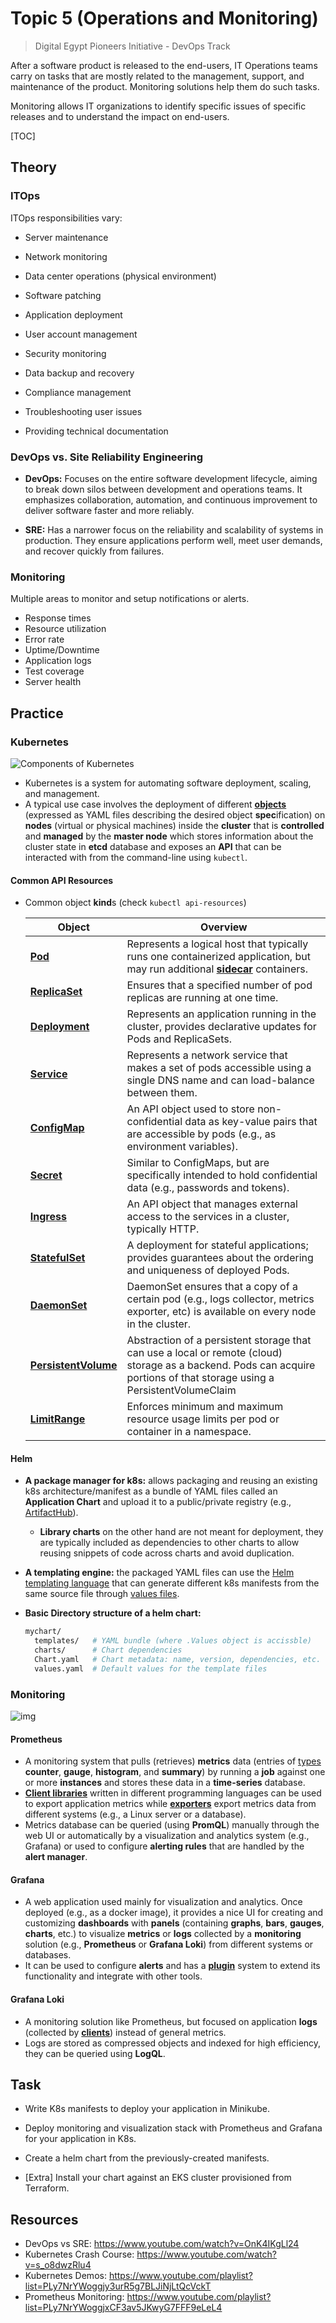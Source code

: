 # Topic 5 (Operations and Monitoring)

> Digital Egypt Pioneers Initiative - DevOps Track

After a software product is released to the end-users, IT Operations teams carry on tasks that are mostly related to the management, support, and maintenance of the product. Monitoring solutions help them do such tasks.

Monitoring allows IT organizations to identify specific issues of specific releases and to understand the impact on end-users.

[TOC]

## Theory

### ITOps

ITOps responsibilities vary:

- Server maintenance
- Network monitoring
- Data center operations (physical environment)
- Software patching
- Application deployment
- User account management

- Security monitoring
- Data backup and recovery
- Compliance management
- Troubleshooting user issues
- Providing technical documentation

### DevOps vs. Site Reliability Engineering

- **DevOps:**  Focuses on the entire software development lifecycle, aiming to break down silos between development and operations teams. It emphasizes collaboration, automation, and continuous improvement to deliver software faster and more reliably.

- **SRE:** Has a narrower focus on the reliability and scalability of systems in production.  They ensure applications perform well, meet user demands, and recover quickly from failures.

### Monitoring

Multiple areas to monitor and setup notifications or alerts.

- Response times
- Resource utilization
- Error rate
- Uptime/Downtime
- Application logs
- Test coverage
- Server health 



## Practice

### Kubernetes

![Components of Kubernetes](https://kubernetes.io/images/docs/components-of-kubernetes.svg)

- Kubernetes is a system for automating software deployment, scaling, and management.
- A typical use case involves the deployment of different **[objects](https://kubernetes.io/docs/concepts/overview/working-with-objects/kubernetes-objects/)** (expressed as YAML files describing the desired object **spec**ification) on **nodes** (virtual or physical machines) inside the **cluster** that is **controlled** and **managed** by the **master node** which stores information about the cluster state in **etcd** database and exposes an **API** that can be interacted with from the command-line using `kubectl`.

#### Common API Resources

- Common object **kind**s (check `kubectl api-resources`)

  | Object                                                       | Overview                                                     |
  | ------------------------------------------------------------ | ------------------------------------------------------------ |
  | [**Pod**](https://kubernetes.io/docs/concepts/workloads/pods/) | Represents a logical host that typically runs one containerized application, but may run additional **[sidecar](https://kubernetes.io/docs/concepts/workloads/pods/#workload-resources-for-managing-pods)** containers. |
  | [**ReplicaSet**](https://kubernetes.io/docs/concepts/workloads/controllers/replicaset/) | Ensures that a specified number of pod replicas are running at one time. |
  | [**Deployment**](https://kubernetes.io/docs/concepts/workloads/controllers/deployment/) | Represents an application running in the cluster, provides declarative updates for Pods and ReplicaSets. |
  | [**Service**](https://kubernetes.io/docs/concepts/services-networking/service/) | Represents a network service that makes a set of pods accessible using a single DNS name and can load-balance between them. |
  | [**ConfigMap**](https://kubernetes.io/docs/concepts/configuration/configmap/) | An API object used to store non-confidential  data as key-value pairs that are accessible by pods (e.g., as environment variables). |
  | [**Secret**](https://kubernetes.io/docs/concepts/configuration/secret/) | Similar to ConfigMaps, but are specifically intended to hold confidential data (e.g., passwords and tokens). |
  | [**Ingress**](https://kubernetes.io/docs/concepts/services-networking/ingress/) | An API object that manages external access to the services in a cluster, typically HTTP. |
  | **[StatefulSet](https://kubernetes.io/docs/concepts/workloads/controllers/statefulset/)** | A deployment for stateful applications; provides guarantees about the ordering and uniqueness of deployed Pods. |
  | **[DaemonSet](https://kubernetes.io/docs/concepts/workloads/controllers/daemonset/)** | DaemonSet ensures that a copy of a certain pod (e.g., logs collector, metrics exporter, etc) is available on every node in the cluster. |
  | **[PersistentVolume](https://kubernetes.io/docs/concepts/storage/persistent-volumes/)** | Abstraction of a persistent storage that can use a local or remote (cloud) storage as a backend. Pods can acquire portions of that storage using a PersistentVolumeClaim |
  | **[LimitRange](https://kubernetes.io/docs/concepts/policy/limit-range/)** | Enforces minimum and maximum resource usage limits per pod or container in a namespace. |

#### Helm

- **A package manager for k8s:** allows packaging and reusing an existing k8s architecture/manifest as a bundle of YAML files called an **Application Chart** and upload it to a public/private registry (e.g., [ArtifactHub](https://artifacthub.io/)).

  - **Library charts** on the other hand are not meant for deployment, they are typically included as dependencies to other charts to allow reusing snippets of code across charts and avoid duplication.

- **A templating engine:** the packaged YAML files can use the [Helm templating language](https://helm.sh/docs/chart_template_guide/) that can generate different k8s manifests from the same source file through [values files](https://helm.sh/docs/chart_template_guide/values_files/).  

- **Basic Directory structure of a helm chart:**

  ```bash
  mychart/
    templates/   # YAML bundle (where .Values object is accissble)
    charts/      # Chart dependencies
    Chart.yaml   # Chart metadata: name, version, dependencies, etc.
    values.yaml  # Default values for the template files
  ```

### Monitoring

![img](https://prometheus.io/assets/architecture.png)

#### Prometheus

- A monitoring system that pulls (retrieves) **metrics** data (entries of [types](https://prometheus.io/docs/concepts/metric_types/) **counter**, **gauge**, **histogram**, and **summary**) by running a **job** against one or more **instances** and stores these data in a **time-series** database.
- **[Client libraries](https://prometheus.io/docs/instrumenting/clientlibs/)** written in different programming languages can be used to export application metrics while [**exporters**](https://prometheus.io/docs/instrumenting/exporters/) export metrics data from different systems (e.g., a Linux server or a database).
- Metrics database can be queried (using **PromQL**) manually through the web UI or automatically by a visualization and analytics system (e.g., Grafana) or used to configure **alerting rules** that are handled by the **alert manager**.

#### Grafana

- A web application used mainly for visualization and analytics. Once deployed (e.g., as a docker image), it provides a nice UI for creating and customizing **dashboards** with **panels** (containing **graphs**, **bars**, **gauges**, **charts**, etc.) to visualize **metrics** or **logs** collected by a **monitoring** solution (e.g., **Prometheus** or **Grafana Loki**) from different systems or databases.
- It can be used to configure **alerts** and has a **[plugin](https://grafana.com/grafana/plugins/)** system to extend its functionality and integrate with other tools.

#### Grafana Loki

- A monitoring solution like Prometheus, but focused on application **logs** (collected by **[clients](https://grafana.com/docs/loki/latest/clients/)**) instead of general metrics.
- Logs are stored as compressed objects and indexed for high efficiency, they can be queried using **LogQL**.



## Task

- Write K8s manifests to deploy your application in Minikube.

- Deploy monitoring and visualization stack with Prometheus and Grafana for your application in K8s.
- Create a helm chart from the previously-created manifests.
- [Extra] Install your chart against an EKS cluster provisioned from Terraform.

## Resources

- DevOps vs SRE: https://www.youtube.com/watch?v=OnK4IKgLl24
- Kubernetes Crash Course: https://www.youtube.com/watch?v=s_o8dwzRlu4
- Kubernetes Demos: https://www.youtube.com/playlist?list=PLy7NrYWoggjy3urR5g7BLJiNjLtQcVckT
- Prometheus Monitoring: https://www.youtube.com/playlist?list=PLy7NrYWoggjxCF3av5JKwyG7FFF9eLeL4

